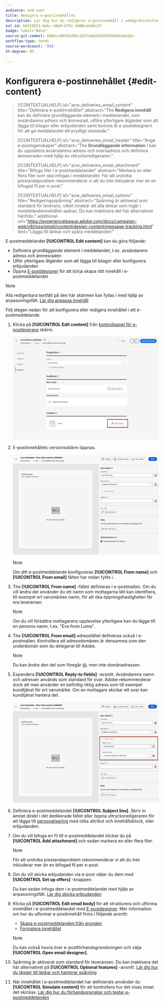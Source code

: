```yaml
---
audience: end-user
title: Redigera e-postinnehållet
description: Lär dig hur du redigerar e-postinnehåll i webbgränssnittet för Campaign
exl-id: b6316551-bebc-40e0-b75c-4408ce4d6c57
badge: label="Beta"
source-git-commit: 686bcc06591d56c2827a6826286503659ee6b26c
workflow-type: tm+mt
source-wordcount: '593'
ht-degree: 0%

---
```


# Konfigurera e-postinnehållet {#edit-content}

>[!CONTEXTUALHELP]
>id="acw_deliveries_email_content"
>title="Definiera e-postinnehållet"
>abstract="The **Redigera innehåll** kan du definiera grundläggande element i meddelandet, som avsändarens adress och ämnesrad, utföra ytterligare åtgärder som att lägga till bilagor eller erbjudanden samt komma åt e-postdesignern för att ge meddelandet ett prydligt utseende."

>[!CONTEXTUALHELP]
>id="acw_deliveries_email_header"
>title="Ange e-postegenskaper"
>abstract="The **Grundläggande information** I kan du uppdatera avsändarens adress och svarsadress och definiera ämnesraden med hjälp av uttrycksredigeraren."

>[!CONTEXTUALHELP]
>id="acw_deliveries_email_attachment"
>title="Bifoga filer i e-postmeddelandet"
>abstract="Markera en eller flera filer som ska infogas i meddelandet. För att undvika prestandaproblem rekommenderar vi att du inte inkluderar mer än en bifogad fil per e-post."

>[!CONTEXTUALHELP]
>id="acw_deliveries_email_options"
>title="Redigeringsspårning"
>abstract="Spårning är aktiverat som standard för leverans, vilket innebär att alla länkar som ingår i meddelandeinnehållet spåras. Du kan inaktivera det här alternativet härifrån."
>additional-url="https://experienceleague.adobe.com/docs/campaign-web/v8/msg/email/content/design-content/message-tracking.html" text="Lägga till länkar och spåra meddelanden"

E-postmeddelandet **[!UICONTROL Edit content]** kan du göra följande:

* Definiera grundläggande element i meddelandet, t.ex. avsändarens adress och ämnesraden
* Utför ytterligare åtgärder som att lägga till bilagor eller konfigurera erbjudanden
* Öppna [E-postdesigner](get-started-email-designer.md#start-authoring) för att börja skapa rätt innehåll i e-postmeddelandet

>[!NOTE]
>
>Alla redigerbara textfält på den här skärmen kan fyllas i med hjälp av anpassningsfält. [Lär dig anpassa innehåll](../personalization/personalize.md)

Följ stegen nedan för att konfigurera eller redigera innehållet i ett e-postmeddelande.

1. Klicka på **[!UICONTROL Edit content]** från [kontrollpanel för e-postleverans](../email/create-email.md) skärm.

   ![](assets/email-edit-content-button.png)

1. E-postinnehållets versionsskärm öppnas.

   ![](assets/email-edit-content-dashboard.png)

   >[!NOTE]
   >
   >Om ditt e-postmeddelande konfigureras **[!UICONTROL From name]** och **[!UICONTROL From email]** fälten har redan fyllts i.

1. The **[!UICONTROL From name]** -fältet definieras i e-postmallen. Om du vill ändra det använder du ett namn som mottagarna lätt kan identifiera, till exempel ert varumärkes namn, för att öka öppningshastigheten för era leveranser.

   >[!NOTE]
   >
   >Om du vill förbättra mottagarens upplevelse ytterligare kan du lägga till en persons namn, t.ex. &quot;Eva from Luma&quot;.

1. The **[!UICONTROL From email]** adressfältet definieras också i e-postmallen. Kontrollera att adressdomänen är densamma som den underdomän som du delegerat till Adobe.

   >[!NOTE]
   >
   >Du kan ändra den del som föregår @, men inte domänadressen.

1. Expandera **[!UICONTROL Reply-to fields]** -avsnitt. Avsändarens namn och adresser används som standard för svar. Adobe rekommenderar dock att man använder en befintlig riktig adress som till exempel kundtjänst för ert varumärke. Om en mottagare skickar ett svar kan kundtjänst hantera det.

   ![](assets/email-edit-content-reply-to.png)

1. Definiera e-postmeddelandet **[!UICONTROL Subject line]**. Skriv in ämnet direkt i det dedikerade fältet eller öppna uttrycksredigeraren för att lägga till [personalisering](../personalization/personalize.md) med olika attribut och innehållsblock, eller erbjudanden.

1. Om du vill bifoga en fil till e-postmeddelandet klickar du på **[!UICONTROL Add attachment]** och sedan markera en eller flera filer.

   >[!NOTE]
   >
   >    För att undvika prestandaproblem rekommenderar vi att du inte inkluderar mer än en bifogad fil per e-post.

   <!--limitation on size + number of files?-->

1. Om du vill skicka erbjudanden via e-post väljer du dem med **[!UICONTROL Set up offers]** -knappen.

   Du kan sedan infoga dem i e-postmeddelandet med hjälp av anpassningsfält. [Lär dig skicka erbjudanden](offers.md)

1. Klicka på **[!UICONTROL Edit email body]** för att strukturera och utforma innehållet i e-postmeddelandet med [E-postdesigner](get-started-email-designer.md#start-authoring). Mer information om hur du utformar e-postinnehåll finns i följande avsnitt:

   * [Skapa e-postmeddelanden från grunden](create-email-content.md)
   * [Formatera innehållet](get-started-email-style.md)

   >[!NOTE]
   >
   >Du kan också hovra över e-postförhandsgranskningen och välja **[!UICONTROL Open email designer]**.

1. Spårning är aktiverat som standard för leveransen. Du kan inaktivera det här alternativet på **[!UICONTROL Optional features]** -avsnitt. [Lär dig hur du lägger till länkar och hanterar spårning](message-tracking.md)

1. När innehållet i e-postmeddelandet har definierats använder du **[!UICONTROL Simulate content]** för att kontrollera hur det visas innan det skickas. [Lär dig hur du förhandsgranskar och testar e-postmeddelanden](../preview-test/preview-test.md)

